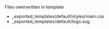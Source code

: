Files owerwritten in template

* _exported_templates/default/styles/main.css
* _exported_templates/default/logo.svg
